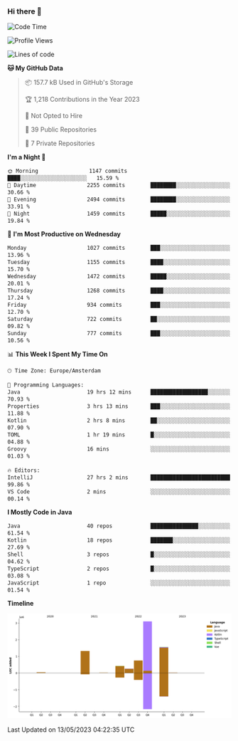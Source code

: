 ### Hi there 👋


<!--START_SECTION:waka-->
![Code Time](http://img.shields.io/badge/Code%20Time-3%2C202%20hrs%2039%20mins-blue)

![Profile Views](http://img.shields.io/badge/Profile%20Views-4-blue)

![Lines of code](https://img.shields.io/badge/From%20Hello%20World%20I%27ve%20Written-7.4%20million%20lines%20of%20code-blue)

**🐱 My GitHub Data** 

> 📦 157.7 kB Used in GitHub's Storage 
 > 
> 🏆 1,218 Contributions in the Year 2023
 > 
> 🚫 Not Opted to Hire
 > 
> 📜 39 Public Repositories 
 > 
> 🔑 7 Private Repositories 
 > 
**I'm a Night 🦉** 

```text
🌞 Morning                1147 commits        ████░░░░░░░░░░░░░░░░░░░░░   15.59 % 
🌆 Daytime                2255 commits        ████████░░░░░░░░░░░░░░░░░   30.66 % 
🌃 Evening                2494 commits        ████████░░░░░░░░░░░░░░░░░   33.91 % 
🌙 Night                  1459 commits        █████░░░░░░░░░░░░░░░░░░░░   19.84 % 
```
📅 **I'm Most Productive on Wednesday** 

```text
Monday                   1027 commits        ███░░░░░░░░░░░░░░░░░░░░░░   13.96 % 
Tuesday                  1155 commits        ████░░░░░░░░░░░░░░░░░░░░░   15.70 % 
Wednesday                1472 commits        █████░░░░░░░░░░░░░░░░░░░░   20.01 % 
Thursday                 1268 commits        ████░░░░░░░░░░░░░░░░░░░░░   17.24 % 
Friday                   934 commits         ███░░░░░░░░░░░░░░░░░░░░░░   12.70 % 
Saturday                 722 commits         ██░░░░░░░░░░░░░░░░░░░░░░░   09.82 % 
Sunday                   777 commits         ███░░░░░░░░░░░░░░░░░░░░░░   10.56 % 
```


📊 **This Week I Spent My Time On** 

```text
🕑︎ Time Zone: Europe/Amsterdam

💬 Programming Languages: 
Java                     19 hrs 12 mins      ██████████████████░░░░░░░   70.93 % 
Properties               3 hrs 13 mins       ███░░░░░░░░░░░░░░░░░░░░░░   11.88 % 
Kotlin                   2 hrs 8 mins        ██░░░░░░░░░░░░░░░░░░░░░░░   07.90 % 
TOML                     1 hr 19 mins        █░░░░░░░░░░░░░░░░░░░░░░░░   04.88 % 
Groovy                   16 mins             ░░░░░░░░░░░░░░░░░░░░░░░░░   01.03 % 

🔥 Editors: 
IntelliJ                 27 hrs 2 mins       █████████████████████████   99.86 % 
VS Code                  2 mins              ░░░░░░░░░░░░░░░░░░░░░░░░░   00.14 % 
```

**I Mostly Code in Java** 

```text
Java                     40 repos            ███████████████░░░░░░░░░░   61.54 % 
Kotlin                   18 repos            ███████░░░░░░░░░░░░░░░░░░   27.69 % 
Shell                    3 repos             █░░░░░░░░░░░░░░░░░░░░░░░░   04.62 % 
TypeScript               2 repos             █░░░░░░░░░░░░░░░░░░░░░░░░   03.08 % 
JavaScript               1 repo              ░░░░░░░░░░░░░░░░░░░░░░░░░   01.54 % 
```



**Timeline**

![Lines of Code chart](https://raw.githubusercontent.com/powercasgamer/powercasgamer/master/assets/bar_graph.png)


 Last Updated on 13/05/2023 04:22:35 UTC
<!--END_SECTION:waka-->
